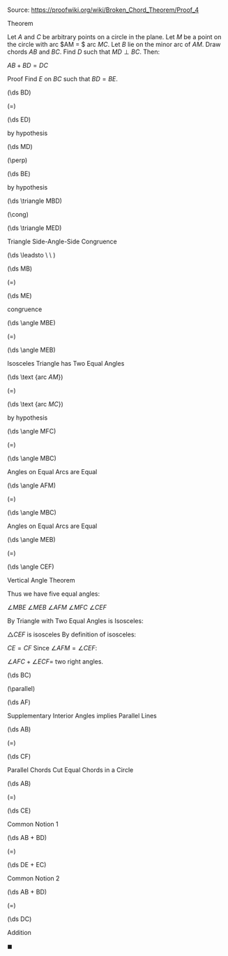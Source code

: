 # 

Source: https://proofwiki.org/wiki/Broken_Chord_Theorem/Proof_4

Theorem


Let $A$ and $C$ be arbitrary points on a circle in the plane.
Let $M$ be a point on the circle with arc $AM = $ arc $MC$.
Let $B$ lie on the minor arc of $AM$.
Draw chords $AB$ and $BC$.
Find $D$ such that $MD \perp BC$.
Then:

$AB + BD = DC$


Proof
Find $E$ on $BC$ such that $BD = BE$.















\(\ds BD\)

\(=\)







\(\ds ED\)





by hypothesis














\(\ds MD\)

\(\perp\)







\(\ds BE\)





by hypothesis














\(\ds \triangle MBD\)

\(\cong\)







\(\ds \triangle MED\)





Triangle Side-Angle-Side Congruence








\(\ds \leadsto \ \ \)





\(\ds MB\)

\(=\)







\(\ds ME\)





congruence
















\(\ds \angle MBE\)

\(=\)







\(\ds \angle MEB\)





Isosceles Triangle has Two Equal Angles














\(\ds \text {arc $AM$}\)

\(=\)







\(\ds \text {arc $MC$}\)





by hypothesis














\(\ds \angle MFC\)

\(=\)







\(\ds \angle MBC\)





Angles on Equal Arcs are Equal














\(\ds \angle AFM\)

\(=\)







\(\ds \angle MBC\)





Angles on Equal Arcs are Equal














\(\ds \angle MEB\)

\(=\)







\(\ds \angle CEF\)





Vertical Angle Theorem



Thus we have five equal angles:

$\angle MBE$
$\angle MEB$
$\angle AFM$
$\angle MFC$
$\angle CEF$

By Triangle with Two Equal Angles is Isosceles:

$\triangle CEF$ is isosceles
By definition of isosceles:

$CE = CF$
Since $\angle AFM = \angle CEF$:

$\angle AFC + \angle ECF =$ two right angles.















\(\ds BC\)

\(\parallel\)







\(\ds AF\)





Supplementary Interior Angles implies Parallel Lines














\(\ds AB\)

\(=\)







\(\ds CF\)





Parallel Chords Cut Equal Chords in a Circle














\(\ds AB\)

\(=\)







\(\ds CE\)





Common Notion $1$














\(\ds AB + BD\)

\(=\)







\(\ds DE + EC\)





Common Notion $2$














\(\ds AB + BD\)

\(=\)







\(\ds DC\)





Addition



$\blacksquare$





